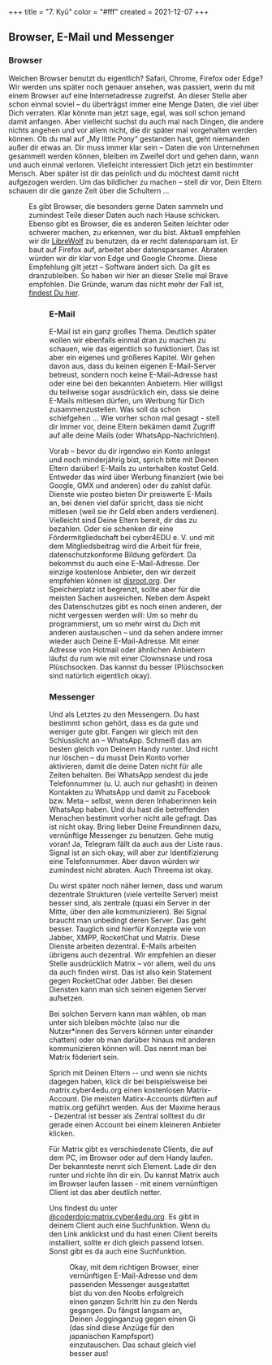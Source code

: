 +++
title = "7. Kyū"
color = "#fff"
created = 2021-12-07
+++

<script lang="ts">
  import Figure from '$lib/components/Figure.svelte';
</script>

## Browser, E-Mail und Messenger

### Browser

Welchen Browser benutzt du eigentlich? Safari, Chrome, Firefox oder Edge? Wir werden uns später noch genauer ansehen,
was passiert, wenn du mit einem Browser auf eine Internetadresse zugreifst. An dieser Stelle aber schon einmal soviel –
du überträgst immer eine Menge Daten, die viel über Dich verraten. Klar könnte man jetzt sage, egal, was soll schon
jemand damit anfangen. Aber vielleicht suchst du auch mal nach Dingen, die andere nichts angehen und vor allem nicht, die dir später mal vorgehalten werden können. Ob du mal auf „My little Pony“ gestanden hast, geht niemanden außer dir etwas an. Dir muss immer klar sein –
Daten die von Unternehmen gesammelt werden können, bleiben im Zweifel dort und gehen dann, wann und auch einmal
verloren. Vielleicht interessiert Dich jetzt ein bestimmter Mensch. Aber später ist dir das peinlich und du möchtest damit nicht aufgezogen werden. Um
das bildlicher zu machen – stell dir vor, Dein Eltern schauen dir die ganze Zeit über die Schultern …

<Figure src="/images/kyu-7/children-593313_s.jpg" alt="Den richtigen Browser gefunden!" />

Es gibt Browser, die besonders gerne Daten sammeln und zumindest Teile dieser Daten auch nach Hause schicken. Ebenso gibt es Browser, die es anderen Seiten leichter oder schwerer machen, zu erkennen, wer du bist. Aktuell empfehlen wir dir [LibreWolf](https://librewolf.net/) zu
benutzen, da er recht datensparsam ist. Er baut auf Firefox auf, arbeitet aber datensparsamer. Abraten würden wir dir klar von Edge und Google
Chrome. Diese Empfehlung gilt jetzt – Software ändert sich. Da gilt es dranzubleiben. So haben wir hier an dieser Stelle mal Brave empfohlen. Die Gründe, warum das nicht mehr der Fall ist, [findest Du hier](https://stackdiary.com/brave-selling-copyrighted-data-for-ai-training/).

<Figure src="/images/kyu-7/LibreWolf_icon.svg" alt="LibreWolf"/>

### E-Mail

E-Mail ist ein ganz großes Thema. Deutlich später wollen wir ebenfalls einmal dran zu machen zu schauen, wie das
eigentlich so funktioniert. Das ist aber ein eigenes und größeres Kapitel. Wir gehen davon aus, dass du keinen eigenen
E-Mail-Server betreust, sondern noch keine E-Mail-Adresse hast oder eine bei den bekannten Anbietern. Hier willigst du
teilweise sogar ausdrücklich ein, dass sie deine E-Mails mitlesen dürfen, um Werbung für Dich zusammenzustellen. Was
soll da schon schiefgehen … Wie vorher schon mal gesagt - stell dir immer vor, deine Eltern bekämen damit Zugriff auf alle deine Mails (oder WhatsApp-Nachrichten).

Vorab – bevor du dir irgendwo ein Konto anlegst und noch minderjährig bist, sprich bitte mit
Deinen Eltern darüber! E-Mails zu unterhalten kostet Geld. Entweder das wird über Werbung finanziert (wie bei Google,
GMX und anderen) oder du zahlst dafür. Dienste wie posteo bieten Dir preiswerte E-Mails an, bei denen viel dafür
spricht, dass sie nicht mitlesen (weil sie ihr Geld eben anders verdienen). Vielleicht sind Deine Eltern bereit, dir das
zu bezahlen. Oder sie schenken dir eine Fördermitgliedschaft bei cyber4EDU e. V. und mit dem Mitgliedsbeitrag wird die
Arbeit für freie, datenschutzkonforme Bildung gefördert. Da bekommst du auch eine E-Mail-Adresse. Der einzige kostenlose
Anbieter, den wir derzeit empfehlen können ist [disroot.org](https://disroot.org). Der Speicherplatz ist begrenzt,
sollte aber für die meisten Sachen ausreichen. Neben dem Aspekt des Datenschutzes gibt es noch einen anderen, der nicht
vergessen werden will: Um so mehr du programmierst, um so mehr wirst du Dich mit anderen austauschen – und da sehen
andere immer wieder auch Deine E-Mail-Adresse. Mit einer Adresse von Hotmail oder ähnlichen Anbietern läufst du rum wie
mit einer Clownsnase und rosa Plüschsocken. Das kannst du besser (Plüschsocken sind natürlich eigentlich okay).

### Messenger

Und als Letztes zu den Messengern. Du hast bestimmt schon gehört, dass es da gute und weniger gute gibt. Fangen wir
gleich mit den Schlusslicht an – WhatsApp. Schmeiß das am besten gleich von Deinem Handy runter. Und nicht
nur löschen – du musst Dein Konto vorher aktivieren, damit die deine Daten nicht für alle Zeiten behalten. Bei WhatsApp
sendest du jede Telefonnummer (u. U. auch nur gehasht) in deinen Kontakten zu WhatsApp und damit zu Facebook bzw. Meta – selbst, wenn deren Inhaberinnen
kein WhatsApp haben. Und du hast die betreffenden Menschen bestimmt vorher nicht alle gefragt. Das ist nicht okay. Bring
lieber Deine Freundinnen dazu, vernünftige Messenger zu benutzen. Gehe mutig voran! Ja, Telegram fällt da auch aus der Liste raus. Signal ist an sich okay, will aber zur Identifizierung eine Telefonnummer. Aber davon würden wir zumindest nicht abraten. Auch Threema ist
okay.

Du wirst später noch näher lernen, dass und warum dezentrale Strukturen (viele verteilte Server) meist besser sind, als zentrale (quasi ein Server in der Mitte, über den alle kommunizieren). Bei Signal braucht man
unbedingt deren Server. Das geht besser. Tauglich sind hierfür Konzepte wie von Jabber, XMPP, RocketChat und Matrix. Diese Dienste arbeiten dezentral. E-Mails arbeiten übrigens auch dezentral. Wir
empfehlen an dieser Stelle ausdrücklich Matrix – vor allem, weil du uns da auch finden wirst. Das ist also kein
Statement gegen RocketChat oder Jabber. Bei diesen Diensten kann man sich seinen eigenen Server aufsetzen.

Bei solchen Servern kann man wählen, ob man unter sich bleiben möchte (also nur die Nutzer\*innen des Servers können unter
einander chatten) oder ob man darüber hinaus mit anderen kommunizieren können will. Das nennt man bei Matrix föderiert
sein.

Sprich mit Deinen Eltern -- und wenn sie nichts dagegen haben, klick dir bei beispielsweise bei
matrix.cyber4edu.org einen kostenlosen Matrix-Account. Die meisten Matirx-Accounts dürften auf matrix.org geführt werden. Aus der Maxime heraus - Dezentral ist besser als Zentral solltest du dir gerade einen Account bei einem kleineren Anbieter klicken.

Für Matrix gibt es verschiedenste Clients, die auf dem PC, im Browser
oder auf dem Handy laufen. Der bekannteste nennt sich Element. Lade dir den runter und richte ihn dir ein. Du kannst Matrix auch im Browser laufen lassen - mit einem vernünftigen Client ist das aber deutlich netter.

Uns findest
du unter [@coderdojo:matrix.cyber4edu.org](https://matrix.to/#/@coderdojo:chat.cyber4edu.org). Es gibt in deinem Client auch eine Suchfunktion. Wenn du den Link anklickst und du hast einen Client bereits installiert, sollte er dich gleich passend lotsen. Sonst gibt es da auch eine Suchfunktion.

<Figure src="/images/kyu-7/Cyber4EDU_sticker.png" alt="cyber4EDU Logo"/>

Okay, mit dem richtigen Browser, einer vernünftigen E-Mail-Adresse und dem passenden Messenger ausgestattet bist du von
den Noobs erfolgreich einen ganzen Schritt hin zu den Nerds gegangen. Du fängst langsam an, Deinen Jogginganzug gegen
einen Gi (das sind diese Anzüge für den japanischen Kampfsport) einzutauschen. Das schaut gleich viel besser aus!
